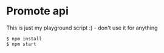 # Promote api

This is just my playground script :) - don't use it for anything

```
$ npm install
$ npm start
```
